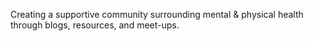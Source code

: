 Creating a supportive community surrounding mental & physical health through blogs, resources, and meet-ups.
